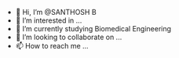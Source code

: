 - 👋 Hi, I’m @SANTHOSH B
- 👀 I’m interested in ...
- 🌱 I’m currently studying Biomedical Engineering
- 💞️ I’m looking to collaborate on ...
- 📫 How to reach me ...

<!---
SANTHOSH-06/SANTHOSH-06 is a ✨ special ✨ repository because its `README.md` (this file) appears on your GitHub profile.
You can click the Preview link to take a look at your changes.
--->
